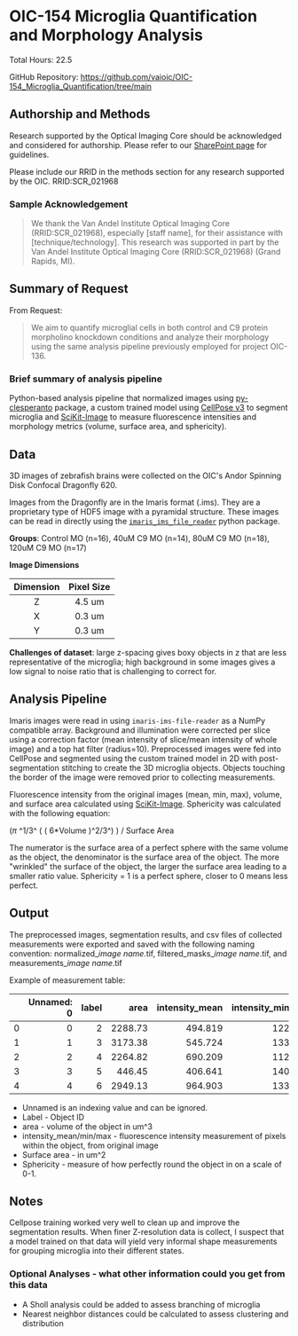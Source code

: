 # OIC-154 Microglia Quantification and Morphology Analysis

Total Hours: 22.5

GitHub Repository: <https://github.com/vaioic/OIC-154_Microglia_Quantification/tree/main>

## Authorship and Methods

Research supported by the Optical Imaging Core should be acknowledged and considered for authorship. Please refer to our [SharePoint page](https://vanandelinstitute.sharepoint.com/sites/optical/SitePages/Acknowledgements-and-Authorship.aspx) for guidelines.

Please include our RRID in the methods section for any research supported by the OIC. RRID:SCR_021968

### Sample Acknowledgement

>We thank the Van Andel Institute Optical Imaging Core (RRID:SCR_021968), especially [staff name], for their assistance with [technique/technology]. This research was supported in part by the Van Andel Institute Optical Imaging Core (RRID:SCR_021968) (Grand Rapids, MI).

## Summary of Request

From Request:
>We aim to quantify microglial cells in both control and C9 protein morpholino knockdown conditions and analyze their morphology using the same analysis pipeline previously employed for project OIC-136.

### Brief summary of analysis pipeline

Python-based analysis pipeline that normalized images using [py-clesperanto](https://github.com/clEsperanto/pyclesperanto/tree/main) package, a custom trained model using [CellPose v3](https://github.com/MouseLand/cellpose/tree/v3.1.1.2) to segment microglia and [SciKit-Image](https://scikit-image.org) to measure fluorescence intensities and morphology metrics (volume, surface area, and sphericity).

## Data

3D images of zebrafish brains were collected on the OIC's Andor Spinning Disk Confocal Dragonfly 620.

Images from the Dragonfly are in the Imaris format (.ims). They are a proprietary type of HDF5 image with a pyramidal structure. These images can be read in directly using the [`imaris_ims_file_reader`](https://pypi.org/project/imaris-ims-file-reader/) python package.

**Groups**: Control MO (n=16), 40uM C9 MO (n=14), 80uM C9 MO (n=18), 120uM C9 MO (n=17)

**Image Dimensions**

|Dimension|Pixel Size|
|:--------:|:---:|
|Z| 4.5 um|
|X| 0.3 um|
|Y| 0.3 um|

**Challenges of dataset**: large z-spacing gives boxy objects in z that are less representative of the microglia; high background in some images gives a low signal to noise ratio that is challenging to correct for.

## Analysis Pipeline

Imaris images were read in using `imaris-ims-file-reader` as a NumPy compatible array. Background and illumination were corrected per slice using a correction factor (mean intensity of slice/mean intensity of whole image) and a top hat filter (radius=10). Preprocessed images were fed into CellPose and segmented using the custom trained model in 2D with post-segmentation stitching to create the 3D microglia objects. Objects touching the border of the image were removed prior to collecting measurements.

Fluorescence intensity from the original images (mean, min, max), volume, and surface area calculated using [SciKit-Image](https://scikit-image.org). Sphericity was calculated with the following equation:

($\pi$ ^1/3^ ( ( 6*Volume )^2/3^) ) / Surface Area

The numerator is the surface area of a perfect sphere with the same volume as the object, the denominator is the surface area of the object. The more "wrinkled" the surface of the object, the larger the surface area leading to a smaller ratio value. Sphericity = 1 is a perfect sphere, closer to 0 means less perfect.

## Output

The preprocessed images, segmentation results, and csv files of collected measurements were exported and saved with the following naming convention: normalized_*image name*.tif, filtered_masks_*image name*.tif, and measurements_*image name*.tif

Example of measurement table:

|    |   Unnamed: 0 |   label |    area |   intensity_mean |   intensity_min |   intensity_max |   Surface_Area (um^2) |   Sphericity |
|---:|-------------:|--------:|--------:|-----------------:|----------------:|----------------:|----------------------:|-------------:|
|  0 |            0 |       2 | 2288.73 |          494.819 |             122 |            1937 |              2377.26  |     0.353294 |
|  1 |            1 |       3 | 3173.38 |          545.724 |             133 |            1125 |              2784.87  |     0.374997 |
|  2 |            2 |       4 | 2264.82 |          690.209 |             112 |            2590 |              1950.13  |     0.427671 |
|  3 |            3 |       5 |  446.45 |          406.641 |             140 |             740 |               573.653 |     0.492436 |
|  4 |            4 |       6 | 2949.13 |          964.903 |             133 |            3729 |              2275.81  |     0.436995 |

- Unnamed is an indexing value and can be ignored.
- Label - Object ID
- area - volume of the object in um^3
- intensity_mean/min/max - fluorescence intensity measurement of pixels within the object, from original image
- Surface area - in um^2
- Sphericity - measure of how perfectly round the object in on a scale of 0-1.

## Notes

Cellpose training worked very well to clean up and improve the segmentation results. When finer Z-resolution data is collect, I suspect that a model trained on that data will yield very informal shape measurements for grouping microglia into their different states.

### Optional Analyses - what other information could you get from this data

- A Sholl analysis could be added to assess branching of microglia
- Nearest neighbor distances could be calculated to assess clustering and distribution
